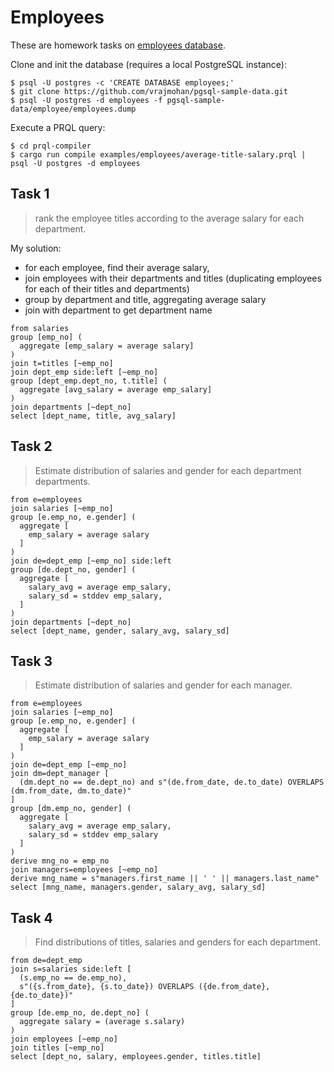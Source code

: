 # Employees

These are homework tasks on [employees database](https://github.com/vrajmohan/pgsql-sample-data.git).

Clone and init the database (requires a local PostgreSQL instance):

    $ psql -U postgres -c 'CREATE DATABASE employees;'
    $ git clone https://github.com/vrajmohan/pgsql-sample-data.git
    $ psql -U postgres -d employees -f pgsql-sample-data/employee/employees.dump

Execute a PRQL query:

    $ cd prql-compiler
    $ cargo run compile examples/employees/average-title-salary.prql | psql -U postgres -d employees

## Task 1

> rank the employee titles according to the average salary for each department.

My solution:

- for each employee, find their average salary,
- join employees with their departments and titles (duplicating employees for each of their titles and departments)
- group by department and title, aggregating average salary
- join with department to get department name

```prql
from salaries
group [emp_no] (
  aggregate [emp_salary = average salary]
)
join t=titles [~emp_no]
join dept_emp side:left [~emp_no]
group [dept_emp.dept_no, t.title] (
  aggregate [avg_salary = average emp_salary]
)
join departments [~dept_no]
select [dept_name, title, avg_salary]
```

## Task 2

> Estimate distribution of salaries and gender for each department departments.

```prql
from e=employees
join salaries [~emp_no]
group [e.emp_no, e.gender] (
  aggregate [
    emp_salary = average salary
  ]
)
join de=dept_emp [~emp_no] side:left
group [de.dept_no, gender] (
  aggregate [
    salary_avg = average emp_salary,
    salary_sd = stddev emp_salary,
  ]
)
join departments [~dept_no]
select [dept_name, gender, salary_avg, salary_sd]
```

## Task 3

> Estimate distribution of salaries and gender for each manager.

```prql
from e=employees
join salaries [~emp_no]
group [e.emp_no, e.gender] (
  aggregate [
    emp_salary = average salary
  ]
)
join de=dept_emp [~emp_no]
join dm=dept_manager [
  (dm.dept_no == de.dept_no) and s"(de.from_date, de.to_date) OVERLAPS (dm.from_date, dm.to_date)"
]
group [dm.emp_no, gender] (
  aggregate [
    salary_avg = average emp_salary,
    salary_sd = stddev emp_salary
  ]
)
derive mng_no = emp_no
join managers=employees [~emp_no]
derive mng_name = s"managers.first_name || ' ' || managers.last_name"
select [mng_name, managers.gender, salary_avg, salary_sd]
```

## Task 4

> Find distributions of titles, salaries and genders for each department.

```prql
from de=dept_emp
join s=salaries side:left [
  (s.emp_no == de.emp_no),
  s"({s.from_date}, {s.to_date}) OVERLAPS ({de.from_date}, {de.to_date})"
]
group [de.emp_no, de.dept_no] (
  aggregate salary = (average s.salary)
)
join employees [~emp_no]
join titles [~emp_no]
select [dept_no, salary, employees.gender, titles.title]
```
